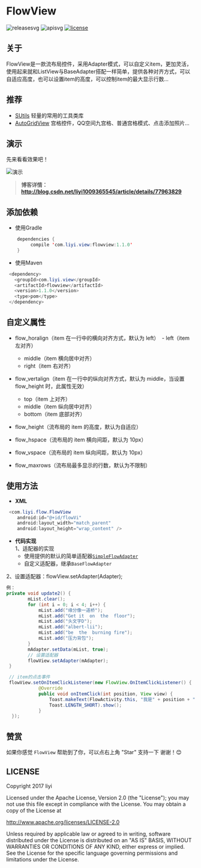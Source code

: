 # FlowView

![releasesvg] ![apisvg] [![license][licensesvg]][license] 

## 关于
FlowView是一款流布局控件，采用Adapter模式，可以自定义item，更加灵活，使用起来就和ListView与BaseAdapter搭配一样简单，提供各种对齐方式，可以自适应高度，也可以设置item的高度，可以控制item的最大显示行数...

## 推荐
- [SUtils][SUtils] 轻量的常用的工具类库
- [AutoGridView][AutoGridView] 宫格控件，QQ空间九宫格、普通宫格模式、点击添加照片...

## 演示
先来看看效果吧！  

![演示][demogif]

> **博客详情：http://blog.csdn.net/liyi1009365545/article/details/77963829**

## 添加依赖
- 使用Gradle
```java
    dependencies {
         compile 'com.liyi.view:flowview:1.1.0'
    }
```
- 使用Maven
```java
 <dependency>
   <groupId>com.liyi.view</groupId>
   <artifactId>flowview</artifactId>
   <version>1.1.0</version>
   <type>pom</type>
 </dependency>
```

## 自定义属性
- flow_horalign（item 在一行中的横向对齐方式，默认为 left） 
  - left（item 左对齐）
  - middle（item 横向居中对齐）
  - right（item 右对齐）  
  
- flow_vertalign（item 在一行中的纵向对齐方式，默认为 middle，当设置 flow_height 时，此属性无效）   
  - top（item 上对齐）
  - middle（item 纵向居中对齐）
  - bottom（item 底部对齐）  

- flow_height（流布局的 item 的高度，默认为自适应）
- flow_hspace（流布局的 item 横向间距，默认为 10px）
- flow_vspace（流布局的 item 纵向间距，默认为 10px）
- flow_maxrows（流布局最多显示的行数，默认为不限制）

## 使用方法
- **XML**
```java
 <com.liyi.flow.FlowView
    android:id="@+id/flowVi"
    android:layout_width="match_parent"
    android:layout_height="wrap_content" />
```

- **代码实现**  
1、适配器的实现  
  - 使用提供的默认的简单适配器[`SimpleFlowAdapter`][SimpleFlowAdapter]   
  - 自定义适配器，继承`BaseFlowAdapter`  

2、设置适配器：flowView.setAdapter(Adapter);

```java
例：
private void update2() {
        mList.clear();
        for (int i = 0; i < 4; i++) {
            mList.add("缘分像一道桥");
            mList.add("Get it  on  the  floor");
            mList.add("头文字D");
            mList.add("albert-lii");
            mList.add("be  the  burning fire");
            mList.add("压力背包");
        }
        mAdapter.setData(mList, true);
        // 设置适配器
        flowView.setAdapter(mAdapter);
 }

 // item的点击事件
 flowView.setOnItemClickListener(new FlowView.OnItemClickListener() {
            @Override
            public void onItemClick(int position, View view) {
                Toast.makeText(FlowActivity.this, "我是" + position + "号",
                Toast.LENGTH_SHORT).show();
            }
  });
```

## 赞赏
如果你感觉 `FlowView` 帮助到了你，可以点右上角 "Star" 支持一下 谢谢！:blush:

## LICENSE
Copyright 2017 liyi

Licensed under the Apache License, Version 2.0 (the "License");
you may not use this file except in compliance with the License.
You may obtain a copy of the License at

   http://www.apache.org/licenses/LICENSE-2.0

Unless required by applicable law or agreed to in writing, software
distributed under the License is distributed on an "AS IS" BASIS,
WITHOUT WARRANTIES OR CONDITIONS OF ANY KIND, either express or implied.
See the License for the specific language governing permissions and
limitations under the License.

[releasesvg]: https://img.shields.io/badge/Release-v1.1.0-0f80c1.svg
[apisvg]: https://img.shields.io/badge/API-9+-brightgreen.svg
[licensesvg]: https://img.shields.io/badge/License-Apache--2.0-0f80c1.svg
[license]:http://www.apache.org/licenses/LICENSE-2.0
[statussvg]:https://img.shields.io/librariesio/github/phoenixframework/phoenix.svg

[SimpleFlowAdapter]:https://github.com/albert-lii/FlowView/blob/master/flowview/src/main/java/com/liyi/flow/adapter/SimpleFlowAdapter.java

[SUtils]:https://github.com/albert-lii/SUtils
[AutoGridView]:https://github.com/albert-lii/AutoGridView
[demogif]:https://github.com/albert-lii/FlowView/blob/master/screenshot/demo.gif

